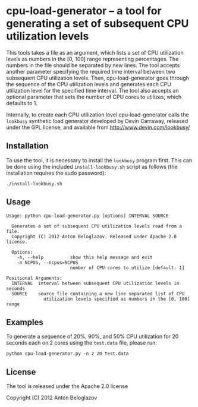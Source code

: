 # cpu-load-generator – a tool for generating a set of subsequent CPU utilization levels

This tools takes a file as an argument, which lists a set of CPU utilization levels as numbers in
the [0, 100] range representing percentages. The numbers in the file should be separated by new
lines. The tool accepts another parameter specifying the required time interval between two
subsequent CPU utilization levels. Then, cpu-load-generator goes through the sequence of the CPU
utilization levels and generates each CPU utilization level for the specified time interval. The
tool also accepts an optional parameter that sets the number of CPU cores to utilizes, which
defaults to 1.

Internally, to create each CPU utilization level cpu-load-generator calls the `lookbusy` synthetic
load generator developed by Devin Carraway, released under the GPL license, and available from
http://www.devin.com/lookbusy/


## Installation

To use the tool, it is necessary to install the `lookbusy` program first. This can be done using the
included `install-lookbusy.sh` script as follows (the installation requires the sudo password):

```Shell
./install-lookbusy.sh
```


## Usage

```
Usage: python cpu-load-generator.py [options] INTERVAL SOURCE

  Generates a set of subsequent CPU utilization levels read from a file.
  Copyright (C) 2012 Anton Beloglazov. Released under Apache 2.0 license.

  Options:
    -h, --help          show this help message and exit
    -n NCPUS, --ncpus=NCPUS
                        number of CPU cores to utilize [default: 1]

Positional Arguments:
  INTERVAL  interval between subsequent CPU utilization levels in seconds
  SOURCE    source file containing a new line separated list of CPU
              utilization levels specified as numbers in the [0, 100] range
```


## Examples

To generate a sequence of 20%, 90%, and 50% CPU utilization for 20 seconds each on 2 cores using the
`test.data` file, please run:

```Shell
python cpu-load-generator.py -n 2 20 test.data
```

## License

The tool is released under the Apache 2.0 license

Copyright (C) 2012 Anton Beloglazov

